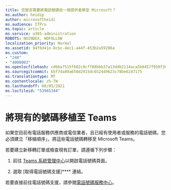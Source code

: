 ```yaml
---
title: 您是否需要將電話號碼從一個提供者移至 Microsoft？
ms.author: heidip
author: microsoftheidi
ms.audience: ITPro
ms.topic: article
ms.service: o365-administration
ROBOTS: NOINDEX, NOFOLLOW
localization_priority: Normal
ms.assetid: 94f6d41e-8cbc-4ec1-a44f-453b2a59206a
ms.custom:
- "248"
- "4000003"
ms.openlocfilehash: cd66a7515f602c9cff88bbb37a13ddb2114aca5b0457f950f3001e51869f59bb
ms.sourcegitcommit: b5f7da89a650d2915dc652449623c78be6247175
ms.translationtype: MT
ms.contentlocale: zh-TW
ms.lasthandoff: 08/05/2021
ms.locfileid: "53965344"
---
```

# <a name="port-existing-numbers-to-teams"></a>將現有的號碼移植至 Teams

如果您目前有電話服務供應商或電信業者，且已經有使用者或服務的電話號碼，您必須建立「移植順序」，將這些電話號碼轉移至 Microsoft Teams。  

若要建立新移轉訂單或檢查現有訂單，請遵循下列步驟： 

1. 前往 [Teams 系統管理中心](https://admin.teams.microsoft.com/phone-numbers)以開啟電話號碼頁面。 

1. 選取 [取得電話號碼支援]**** 連結。 

若要直接前往電話號碼支援，請參閱[電話號碼服務中心](https://pstnsd.powerappsportals.com/)。  